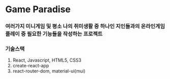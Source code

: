 # Game Paradise

### 여러가지 미니게임 및 평소 나의 취미생활 중 하나인 지인들과의 온라인게임 플레이 중 필요한 기능들을 작성하는 프로젝트

### 기술스택
1. React, Javascript, HTML5, CSS3
2. create-react-app
3. react-router-dom, material-ui(mui)